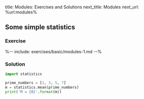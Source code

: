 title: Modules: Exercises and Solutions
next_title: Modules
next_url: %url:modules%


## Some simple statistics

### Exercise

%-- include: exercises/basic/modules-1.md --%


### Solution

```python
import statistics

prime_numbers = [1, 3, 5, 7]
m = statistics.mean(prime_numbers)
print('M = {0}'.format(m))
```
